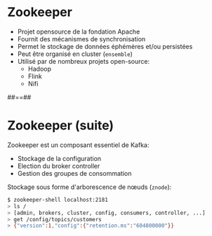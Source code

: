 <!-- .slide: -->

# Zookeeper

* Projet opensource de la fondation Apache
* Fournit des mécanismes de synchronisation
* Permet le stockage de données éphémères et/ou persistées
* Peut être organisé en cluster (`ensemble`)
* Utilisé par de nombreux projets open-source:
  * Hadoop
  * Flink
  * Nifi

##==##
<!-- .slide: class="with-code" -->

# Zookeeper (suite)

Zookeeper est un composant essentiel de Kafka:

* Stockage de la configuration
* Election du broker controller
* Gestion des groupes de consommation

Stockage sous forme d'arborescence de nœuds (`znode`):

```bash
$ zookeeper-shell localhost:2181
> ls /
> [admin, brokers, cluster, config, consumers, controller, ...]
> get /config/topics/customers
> {"version":1,"config":{"retention.ms":"604800000"}}
```

<!-- .element: class="big-code" -->
